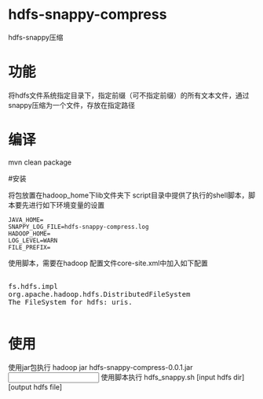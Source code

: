 # hdfs-snappy-compress
hdfs-snappy压缩


# 功能
将hdfs文件系统指定目录下，指定前缀（可不指定前缀）的所有文本文件，通过snappy压缩为一个文件，存放在指定路径



# 编译
mvn clean package


#安装

将包放置在hadoop_home下lib文件夹下
script目录中提供了执行的shell脚本，脚本要先进行如下环境变量的设置
<!--lang:shell-->

    JAVA_HOME=
    SNAPPY_LOG_FILE=hdfs-snappy-compress.log
    HADOOP_HOME=
    LOG_LEVEL=WARN
    FILE_PREFIX=
使用脚本，需要在hadoop 配置文件core-site.xml中加入如下配置

<pre>
<property>
<name>fs.hdfs.impl</name>
<value>org.apache.hadoop.hdfs.DistributedFileSystem</value>
<description>The FileSystem for hdfs: uris.</description>
</property>
</pre>


# 使用

使用jar包执行
hadoop jar hdfs-snappy-compress-0.0.1.jar <input hdfs path> <output hdfs file>
使用脚本执行
hdfs_snappy.sh [input hdfs dir] [output hdfs file]

